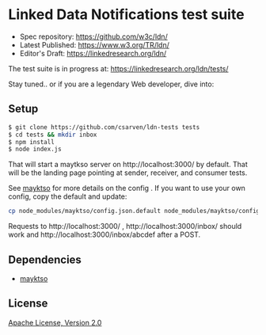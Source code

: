 # Linked Data Notifications test suite

* Spec repository: https://github.com/w3c/ldn/
* Latest Published: https://www.w3.org/TR/ldn/
* Editor's Draft: https://linkedresearch.org/ldn/

The test suite is in progress at: https://linkedresearch.org/ldn/tests/

Stay tuned.. or if you are a legendary Web developer, dive into:

## Setup
```bash
$ git clone https://github.com/csarven/ldn-tests tests
$ cd tests && mkdir inbox
$ npm install
$ node index.js
```

That will start a maytkso server on http://localhost:3000/ by default. That will
be the landing page pointing at sender, receiver, and consumer tests.

See [mayktso](https://github.com/csarven/mayktso) for more details on the config
. If you want to use your own config, copy the default and update:

```bash
cp node_modules/mayktso/config.json.default node_modules/mayktso/config.json
```

Requests to http://localhost:3000/ , http://localhost:3000/inbox/ should work
and http://localhost:3000/inbox/abcdef after a POST.

## Dependencies
* [mayktso](https://github.com/csarven/mayktso)

## License
[Apache License, Version 2.0](http://www.apache.org/licenses/LICENSE-2.0)

